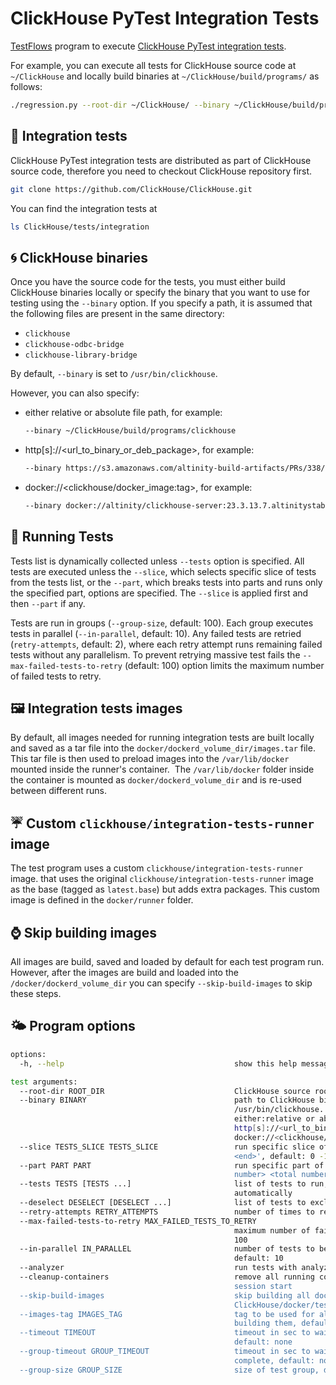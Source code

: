 # ClickHouse PyTest Integration Tests

[TestFlows](https://testflows.com) program to execute [ClickHouse PyTest integration tests](https://github.com/ClickHouse/ClickHouse/tree/master/tests/integration).

For example, you can execute all tests for ClickHouse source code at `~/ClickHouse` and locally build binaries at `~/ClickHouse/build/programs/` as follows:
 
```bash
./regression.py --root-dir ~/ClickHouse/ --binary ~/ClickHouse/build/programs/clickhouse --log test.log
```

## 🍊 Integration tests

ClickHouse PyTest integration tests are distributed as part of ClickHouse source code, therefore you need to checkout ClickHouse repository first.

```bash
git clone https://github.com/ClickHouse/ClickHouse.git
```

You can find the integration tests at

```bash
ls ClickHouse/tests/integration
```

## 🌀 ClickHouse binaries

Once you have the source code for the tests, you must either build ClickHouse binaries locally or specify the binary that you want to use for testing
using the `--binary` option. If you specify a path, it is assumed that the following files are present in the same directory:

* `clickhouse`
* `clickhouse-odbc-bridge`
* `clickhouse-library-bridge`

By default, `--binary` is set to `/usr/bin/clickhouse`.

However, you can also specify:

* either relative or absolute file path, for example:
  ```bash
  --binary ~/ClickHouse/build/programs/clickhouse
  ```
* http[s]://<url_to_binary_or_deb_package>, for example:
  ```bash
  --binary https://s3.amazonaws.com/altinity-build-artifacts/PRs/338/6ab51af598079c670627dd84f70bb90c63446ee0/package_aarch64/clickhouse-common-static_23.8.8.21.altinitystable_arm64.deb
  ```
* docker://<clickhouse/docker_image:tag>, for example:
  ```bash
  --binary docker://altinity/clickhouse-server:23.3.13.7.altinitystable
  ```

## 🏃 Running Tests

Tests list is dynamically collected unless `--tests` option is specified. All tests are executed
unless the `--slice`, which selects specific slice of tests from the tests list, or the `--part`, which breaks tests into parts and runs only the specified part,
options are specified. The `--slice` is applied first and then `--part` if any.

Tests are run in groups (`--group-size`, default: 100). Each group executes tests in parallel (`--in-parallel`, default: 10).
Any failed tests are retried (`retry-attempts`, default: 2), where each retry attempt runs remaining failed tests without any parallelism.
To prevent retrying massive test fails the `--max-failed-tests-to-retry` (default: 100) option limits the maximum number of failed tests to retry.

## 🖼 Integration tests images

By default, all images needed for running integration tests are built locally and
saved as a tar file into the `docker/dockerd_volume_dir/images.tar` file.
This tar file is then used to preload images into the `/var/lib/docker` mounted inside the
runner's container.  The `/var/lib/docker` folder inside the container is mounted as `docker/dockerd_volume_dir` and is re-used between different runs.

## ☔ Custom `clickhouse/integration-tests-runner` image

The test program uses a custom `clickhouse/integration-tests-runner` image.
that uses the original `clickhouse/integration-tests-runner` image as the base (tagged as `latest.base`)
but adds extra packages. This custom image is defined in the `docker/runner` folder.

## ⌚ Skip building images

All images are build, saved and loaded by default for each test program run. However, after the images are build and
loaded into the `/docker/dockerd_volume_dir` you can specify `--skip-build-images` to skip these steps.

## 🌤 Program options

```bash
options:
  -h, --help                                      show this help message and exit

test arguments:
  --root-dir ROOT_DIR                             ClickHouse source root directory
  --binary BINARY                                 path to ClickHouse binary, default:
                                                  /usr/bin/clickhouse. The path can be
                                                  either:relative or absolute file path,
                                                  http[s]://<url_to_binary_or_deb_package>, or
                                                  docker://<clickhouse/docker_image:tag>
  --slice TESTS_SLICE TESTS_SLICE                 run specific slice of tests specified as '<start>
                                                  <end>', default: 0 -1
  --part PART PART                                run specific part of tests specified as '<part
                                                  number> <total number of parts>', default: 0 1
  --tests TESTS [TESTS ...]                       list of tests to run, default: collect all tests
                                                  automatically
  --deselect DESELECT [DESELECT ...]              list of tests to exclude from the tests list
  --retry-attempts RETRY_ATTEMPTS                 number of times to retry failed tests, default: 2
  --max-failed-tests-to-retry MAX_FAILED_TESTS_TO_RETRY
                                                  maximum number of failed tests to retry, default:
                                                  100
  --in-parallel IN_PARALLEL                       number of tests to be executed in parallel,
                                                  default: 10
  --analyzer                                      run tests with analyzer enabled
  --cleanup-containers                            remove all running containers on runner's test
                                                  session start
  --skip-build-images                             skip building all docker images inside the
                                                  ClickHouse/docker/test/integration folder
  --images-tag IMAGES_TAG                         tag to be used for all docker images or when
                                                  building them, default: latest
  --timeout TIMEOUT                               timeout in sec to wait for tests to complete,
                                                  default: none
  --group-timeout GROUP_TIMEOUT                   timeout in sec to wait for a group of tests to
                                                  complete, default: none
  --group-size GROUP_SIZE                         size of test group, default: 100
```
